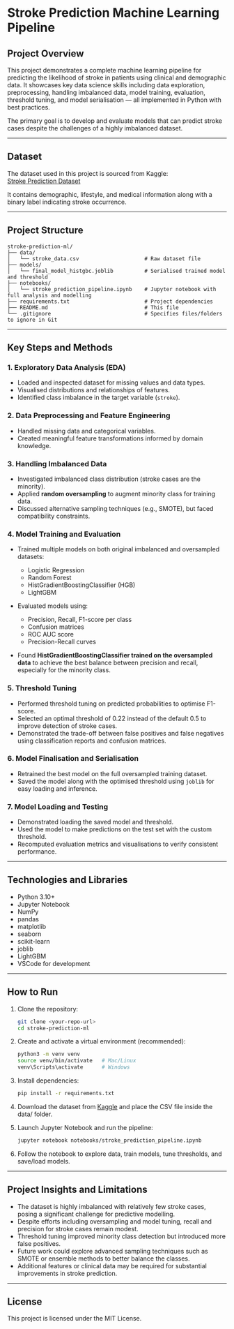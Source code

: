 # Stroke Prediction Machine Learning Pipeline

## Project Overview

This project demonstrates a complete machine learning pipeline for predicting the likelihood of stroke in patients using clinical and demographic data. It showcases key data science skills including data exploration, preprocessing, handling imbalanced data, model training, evaluation, threshold tuning, and model serialisation — all implemented in Python with best practices.

The primary goal is to develop and evaluate models that can predict stroke cases despite the challenges of a highly imbalanced dataset.

---

## Dataset

The dataset used in this project is sourced from Kaggle:  
[Stroke Prediction Dataset](https://www.kaggle.com/datasets/fedesoriano/stroke-prediction-dataset?resource=download)

It contains demographic, lifestyle, and medical information along with a binary label indicating stroke occurrence.

---

## Project Structure

```
stroke-prediction-ml/
├── data/
│   └── stroke_data.csv                     # Raw dataset file
├── models/
│   └── final_model_histgbc.joblib          # Serialised trained model and threshold
├── notebooks/
│   └── stroke_prediction_pipeline.ipynb    # Jupyter notebook with full analysis and modelling
├── requirements.txt                        # Project dependencies
├── README.md                               # This file
└── .gitignore                              # Specifies files/folders to ignore in Git
```

---

## Key Steps and Methods

### 1. Exploratory Data Analysis (EDA)

- Loaded and inspected dataset for missing values and data types.
- Visualised distributions and relationships of features.
- Identified class imbalance in the target variable (`stroke`).

### 2. Data Preprocessing and Feature Engineering

- Handled missing data and categorical variables.
- Created meaningful feature transformations informed by domain knowledge.

### 3. Handling Imbalanced Data

- Investigated imbalanced class distribution (stroke cases are the minority).
- Applied **random oversampling** to augment minority class for training data.
- Discussed alternative sampling techniques (e.g., SMOTE), but faced compatibility constraints.

### 4. Model Training and Evaluation

- Trained multiple models on both original imbalanced and oversampled datasets:

  - Logistic Regression
  - Random Forest
  - HistGradientBoostingClassifier (HGB)
  - LightGBM

- Evaluated models using:

  - Precision, Recall, F1-score per class
  - Confusion matrices
  - ROC AUC score
  - Precision-Recall curves

- Found **HistGradientBoostingClassifier trained on the oversampled data** to achieve the best balance between precision and recall, especially for the minority class.

### 5. Threshold Tuning

- Performed threshold tuning on predicted probabilities to optimise F1-score.
- Selected an optimal threshold of 0.22 instead of the default 0.5 to improve detection of stroke cases.
- Demonstrated the trade-off between false positives and false negatives using classification reports and confusion matrices.

### 6. Model Finalisation and Serialisation

- Retrained the best model on the full oversampled training dataset.
- Saved the model along with the optimised threshold using `joblib` for easy loading and inference.

### 7. Model Loading and Testing

- Demonstrated loading the saved model and threshold.
- Used the model to make predictions on the test set with the custom threshold.
- Recomputed evaluation metrics and visualisations to verify consistent performance.

---

## Technologies and Libraries

- Python 3.10+
- Jupyter Notebook
- NumPy
- pandas
- matplotlib
- seaborn
- scikit-learn
- joblib
- LightGBM
- VSCode for development

---

## How to Run

1. Clone the repository:

   ```bash
   git clone <your-repo-url>
   cd stroke-prediction-ml
   ```

2. Create and activate a virtual environment (recommended):

   ```bash
   python3 -m venv venv
   source venv/bin/activate   # Mac/Linux
   venv\Scripts\activate      # Windows
   ```

3. Install dependencies:

   ```bash
   pip install -r requirements.txt
   ```

4. Download the dataset from [Kaggle](<(https://www.kaggle.com/datasets/fedesoriano/stroke-prediction-dataset?resource=download)>) and place the CSV file inside the data/ folder.

5. Launch Jupyter Notebook and run the pipeline:

   ```bash
   jupyter notebook notebooks/stroke_prediction_pipeline.ipynb
   ```

6. Follow the notebook to explore data, train models, tune thresholds, and save/load models.

---

## Project Insights and Limitations

- The dataset is highly imbalanced with relatively few stroke cases, posing a significant challenge for predictive modelling.
- Despite efforts including oversampling and model tuning, recall and precision for stroke cases remain modest.
- Threshold tuning improved minority class detection but introduced more false positives.
- Future work could explore advanced sampling techniques such as SMOTE or ensemble methods to better balance the classes.
- Additional features or clinical data may be required for substantial improvements in stroke prediction.

---

## License

This project is licensed under the MIT License.
